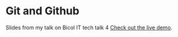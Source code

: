 # Git and Github

Slides from my talk on Bicol IT tech talk 4 [Check out the live demo](http://files.mayonvolcanosoftware.com/git-and-github-slides/).